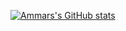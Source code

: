 [![Ammars's GitHub stats](https://github-readme-stats.vercel.app/api?username=RainingK)](https://github.com/anuraghazra/github-readme-stats)
